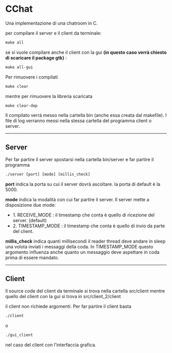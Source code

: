 # CChat

Una implementazione di una chatroom in C.

per compilare il server e il client da terminale:
```html
make all
```
se si vuole compilare anche il client con la gui <strong>(in questo caso verrà chiesto di scaricare il package gtk)</strong> :
```html
make all-gui
```

Per rimuovere i compilati
```html
make clear
```
mentre per rimuovere la libreria scaricata
```html
make clear-dep
```


Il compilato verrà messo nella cartella bin (anche essa creata dal makefile).
I file di log verranno messi nella stessa cartella del programma client o server.

<hr class="rounded">

<h2>Server</h2>

Per far partire il server spostarsi nella cartella bin/server e far partire il programma
```html
./server [port] [mode] [millis_check]
```

<strong>port</strong> indica la porta su cui il server dovrà ascoltare. la porta di default è la 5000.

<strong>mode</strong> indica la modalità con cui far partire il server. Il server mette a  disposizione due mode:
<ul>
  <li>
    1. RECEIVE_MODE : il timestamp che conta è quello di ricezione del server. (default)
  </li>
  <li>
    2. TIMESTAMP_MODE : il timestamp che conta è quello di invio da parte del client.
  </li>
</ul>

<strong>millis_check</strong> indica quanti millisecondi il reader thread deve andare in sleep una volota inviati i messaggi della coda. 
In TIMESTAMP_MODE questo argomento influenza anche quanto un messaggio deve aspettare in coda prima di essere mandato.

<hr class="rounded">

<h2>Client</h2>

Il source code del client da terminale si trova nella cartella src/client mentre quello del client con la gui
si trova in src/client_2/client

il client non richiede argomenti. Per far partire il client basta
```html
./client
```
o
```html
./gui_client
```
nel caso del client con l'interfaccia grafica.

